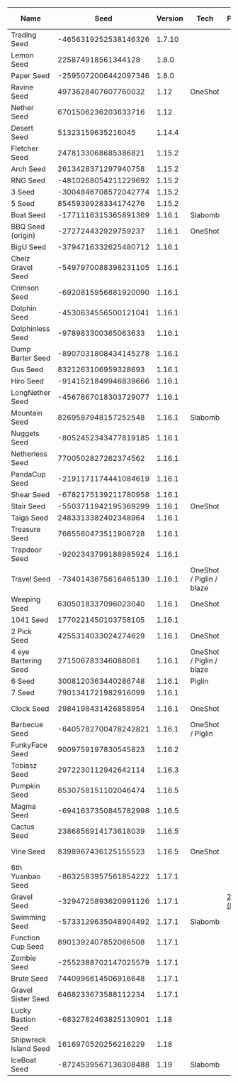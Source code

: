 | Name | Seed | Version | Tech | PB(Pure) | PB(All) | WR | TAS World-Record |
| --- | --- | --- | --- | --- | --- | --- | --- |
| Trading Seed | -4656319252538146326	 | 1.7.10 | |
| Lemon Seed | 225874918561344128 | 1.8.0 | |
| Paper Seed | -2595072006442097346	| 1.8.0 | |
| Ravine Seed | 4973628407607760032 | 1.12 | OneShot |
| Nether Seed | 6701506236203633716 | 1.12 | |
| Desert Seed | 51323159635216045 | 1.14.4 | |
| Fletcher Seed | 2478133068685386821 | 1.15.2 | |
| Arch Seed | 2613428371297940758 | 1.15.2 | |
| RNG Seed | -4810268054211229692 | 1.15.2 | |
| 3 Seed | -3004846708572042774 | 1.15.2 | |
| 5 Seed | 8545939928334174276 | 1.15.2 | |
| Boat Seed | -1771116315365891369 | 1.16.1 | Slabomb |
| BBQ Seed (origin) | -272724432929759237 | 1.16.1 | OneShot |
| BigU Seed | -3794716332625480712 | 1.16.1 | |
| Chelz Gravel Seed | -5497970088398231105 | 1.16.1 | |
| Crimson Seed | -6920815956881920090 | 1.16.1 | |
| Dolphin Seed | -4530634556500121041 | 1.16.1 | |
| Dolphinless Seed | -978983300365063633 | 1.16.1 | |
| Dump Barter Seed | -8907031808434145278 | 1.16.1 | |
| Gus Seed | 8321263106959328693 | 1.16.1 | |
| Hiro Seed | -9141521849946839666 | 1.16.1 | |
| LongNether Seed | -4567867018303729077 | 1.16.1 | |
| Mountain Seed | 8269587948157252548 | 1.16.1 | Slabomb |
| Nuggets Seed | -8052452343477819185 | 1.16.1 | |
| Netherless Seed | 7700502827262374562 | 1.16.1 | |
| PandaCup Seed | -2191171174441084619 | 1.16.1 | |
| Shear Seed | -6782175139211780958 | 1.16.1 | |
| Stair Seed | -5503711942195369299 | 1.16.1 | OneShot |
| Taiga Seed | 2483313382402348964 | 1.16.1 | |
| Treasure Seed | 7665560473511906728 | 1.16.1 | |
| Trapdoor Seed | -9202343799188985924 | 1.16.1 | |
| Travel Seed | -7340143675616465139 | 1.16.1 | OneShot / Piglin / blaze |
| Weeping Seed | 6305018337096023040 | 1.16.1 | OneShot |
| 1041 Seed | 1770221450103758105 | 1.16.1 | |
| 2 Pick Seed | 4255314033024274629 | 1.16.1 | OneShot |
| 4 eye Bartering Seed | 271506783346088061 | 1.16.1 | OneShot / Piglin / blaze |
| 6 Seed | 3008120363440286748 | 1.16.1 | Piglin |
| 7 Seed | 7901341721982916099 | 1.16.1 | |
| Clock Seed | 2984198431426858954 | 1.16.1 | OneShot | | | [1:36 (r0hkx)](https://youtu.be/xNQtFdCGoxM) |
| Barbecue Seed | -6405782700478242821 | 1.16.1 | OneShot / Piglin | | | [1:36 (lowkey)](https://www.youtube.com/watch?v=uOUXZHQ_j10) |
| FunkyFace Seed | 9009759197830545823 | 1.16.2 | |
| Tobiasz Seed | 2972230112942642114 | 1.16.3 | |
| Pumpkin Seed | 8530758151102046474 | 1.16.5 | |
| Magma Seed | -6941637350845782998 | 1.16.5 | | 
| Cactus Seed | 2386856914173618039 | 1.16.5 | |
| Vine Seed | 8398967436125155523 | 1.16.5 | OneShot | | | [1:46 (ObvRak)](https://www.youtube.com/watch?v=YYiqUrks1Jo) |
| 6th Yuanbao Seed | -8632583957561854222 | 1.17.1 | |
| Gravel Seed | -3294725893620991126 | 1.17.1 | | [2:38.877 (Part5)](https://www.youtube.com/watch?v=bp8VXEb9KlE) | [1:29.610 (Part1)](https://www.youtube.com/watch?v=AHYdcUnabkM) | [1:53 (Rayoh)](https://www.youtube.com/watch?v=rRuCBIXkiYQ) | [1:45.467 (HanabiYaki)](https://www.youtube.com/watch?v=yf3RA1Uozuo) |
| Swimming Seed | -5733129635048904492 | 1.17.1 | Slabomb |
| Function Cup Seed | 8901392407852086508 | 1.17.1 | |
| Zombie Seed | -2552388702147025579 | 1.17.1 | |
| Brute Seed | 7440996614506916648 | 1.17.1 | |
| Gravel Sister Seed | 6468233673588112234 | 1.17.1 | |
| Lucky Bastion Seed | -6832782463825130901 | 1.18 | |
| Shipwreck Island Seed | 1616970520256216229 | 1.18 | |
| IceBoat Seed | -8724539567136308488 | 1.19 | Slabomb |

